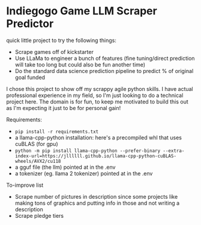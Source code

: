 # Indiegogo Game LLM Scraper Predictor

quick little project to try the following things:
- Scrape games off of kickstarter
- Use LLaMa to engineer a bunch of features (fine tuning/direct prediction will take too long but could also be fun 
another time)
- Do the standard data science prediction pipeline to predict % of original goal funded

I chose this project to show off my scrappy agile python skills. I have actual professional experience in my field, so
I'm just looking to do a technical project here. The domain is for fun, to keep me motivated to build this out as I'm
expecting it just to be for personal gain!

Requirements:
- `pip install -r requirements.txt`
- a llama-cpp-python installation: here's a precompiled whl that uses cuBLAS (for gpu)
- `python -m pip install llama-cpp-python --prefer-binary --extra-index-url=https://jllllll.github.io/llama-cpp-python-cuBLAS-wheels/AVX2/cu118`
- a gguf file (the llm) pointed at in the .env
- a tokenizer (eg. llama 2 tokenizer) pointed at in the .env

To-improve list
- Scrape number of pictures in description since some projects like making tons of graphics and putting info in those 
and not writing a description
- Scrape pledge tiers
